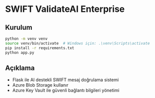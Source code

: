 # SWIFT ValidateAI Enterprise

## Kurulum
```bash
python -m venv venv
source venv/bin/activate  # Windows için: .\venv\Scripts\activate
pip install -r requirements.txt
python app.py
```

## Açıklama
- Flask ile AI destekli SWIFT mesaj doğrulama sistemi
- Azure Blob Storage kullanır
- Azure Key Vault ile güvenli bağlantı bilgileri yönetimi